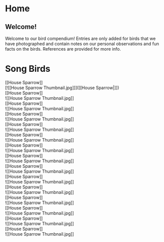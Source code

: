 # Home

## Welcome!

Welcome to our bird compendium! Entries are only added for birds that we have photographed and contain notes on our personal observations and fun facts on the birds. References are provided for more info.

# Song Birds

<div class="row" markdown="1">

<div class="column" markdown="1">
<div class="card" markdown="1">

<div markdown="1">
[[House Sparrow]]
</div>
<div markdown="1">
[![[House Sparrow Thumbnail.jpg]]]([[House Sparrow|]])
</div>

</div>
</div>

<div class="column" markdown="1">
<div class="card" markdown="1">

<div markdown="1">
[[House Sparrow]]
</div>
<div markdown="1">
![[House Sparrow Thumbnail.jpg]]
</div>

</div>
</div>

<div class="column" markdown="1">
<div class="card" markdown="1">

<div markdown="1">
[[House Sparrow]]
</div>
<div markdown="1">
![[House Sparrow Thumbnail.jpg]]
</div>

</div>
</div>

<div class="column" markdown="1">
<div class="card" markdown="1">

<div markdown="1">
[[House Sparrow]]
</div>
<div markdown="1">
![[House Sparrow Thumbnail.jpg]]
</div>

</div>
</div>

<div class="column" markdown="1">
<div class="card" markdown="1">

<div markdown="1">
[[House Sparrow]]
</div>
<div markdown="1">
![[House Sparrow Thumbnail.jpg]]
</div>

</div>
</div>

<div class="column" markdown="1">
<div class="card" markdown="1">

<div markdown="1">
[[House Sparrow]]
</div>
<div markdown="1">
![[House Sparrow Thumbnail.jpg]]
</div>

</div>
</div>

<div class="column" markdown="1">
<div class="card" markdown="1">

<div markdown="1">
[[House Sparrow]]
</div>
<div markdown="1">
![[House Sparrow Thumbnail.jpg]]
</div>

</div>
</div>

<div class="column" markdown="1">
<div class="card" markdown="1">

<div markdown="1">
[[House Sparrow]]
</div>
<div markdown="1">
![[House Sparrow Thumbnail.jpg]]
</div>

</div>
</div>

<div class="column" markdown="1">
<div class="card" markdown="1">

<div markdown="1">
[[House Sparrow]]
</div>
<div markdown="1">
![[House Sparrow Thumbnail.jpg]]
</div>

</div>
</div>

<div class="column" markdown="1">
<div class="card" markdown="1">

<div markdown="1">
[[House Sparrow]]
</div>
<div markdown="1">
![[House Sparrow Thumbnail.jpg]]
</div>

</div>
</div>

<div class="column" markdown="1">
<div class="card" markdown="1">

<div markdown="1">
[[House Sparrow]]
</div>
<div markdown="1">
![[House Sparrow Thumbnail.jpg]]
</div>

</div>
</div>

<div class="column" markdown="1">
<div class="card" markdown="1">

<div markdown="1">
[[House Sparrow]]
</div>
<div markdown="1">
![[House Sparrow Thumbnail.jpg]]
</div>

</div>
</div>

<div class="column" markdown="1">
<div class="card" markdown="1">

<div markdown="1">
[[House Sparrow]]
</div>
<div markdown="1">
![[House Sparrow Thumbnail.jpg]]
</div>

</div>
</div>

<div class="column" markdown="1">
<div class="card" markdown="1">

<div markdown="1">
[[House Sparrow]]
</div>
<div markdown="1">
![[House Sparrow Thumbnail.jpg]]
</div>

</div>
</div>

<div class="column" markdown="1">
<div class="card" markdown="1">

<div markdown="1">
[[House Sparrow]]
</div>
<div markdown="1">
![[House Sparrow Thumbnail.jpg]]
</div>

</div>
</div>

</div>